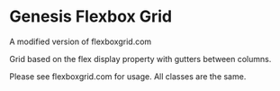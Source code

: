 # Genesis Flexbox Grid
A modified version of flexboxgrid.com

Grid based on the flex display property with gutters between columns.

Please see flexboxgrid.com for usage. All classes are the same. 
